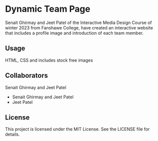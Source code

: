 <h1>Dynamic Team Page</h1>
Senait Ghirmay and Jeet Patel of the Interactive Media Design Course of winter 2023 from Fanshawe College, have created an interactive website that includes a profile image and introduction of each team member.

<h2>Usage</h2>
HTML, CSS and includes stock free images

<h2>Collaborators</h2>
Senait Ghirmay and Jeet Patel
<ul>
<li>Senait Ghirmay and Jeet Patel</li>
<li>Jeet Patel</li>
</ul>

<h2>License</h2>
This project is licensed under the MIT License. See the LICENSE file for details.
